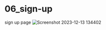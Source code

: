# 06_sign-up
 sign up page
![Screenshot 2023-12-13 134402](https://github.com/Jeel1312/06_sign-up/assets/153166867/4883db45-e273-4585-96a3-b8b66c384cbc)
